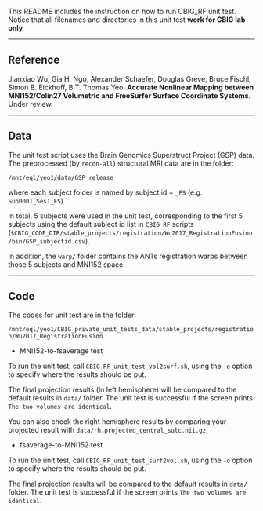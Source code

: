 This README includes the instruction on how to run CBIG_RF unit test. Notice that all filenames and directories in this unit test **work for CBIG lab only**

----

## Reference

Jianxiao Wu, Gia H. Ngo, Alexander Schaefer, Douglas Greve, Bruce Fischl, Simon B. Eickhoff, B.T. Thomas Yeo. **Accurate Nonlinear Mapping between MNI152/Colin27 Volumetric and FreeSurfer Surface Coordinate Systems**. Under review.

----

## Data

The unit test script uses the Brain Genomics Superstruct Project (GSP) data. The preprocessed (by `recon-all`) structural MRI data are in the folder:
```
/mnt/eql/yeo1/data/GSP_release
```
where each subject folder is named by subject id + `_FS` (e.g. `Sub0001_Ses1_FS`)

In total, 5 subjects were used in the unit test, corresponding to the first 5 subjects using the default subject id list in `CBIG_RF` scripts (`$CBIG_CODE_DIR/stable_projects/registration/Wu2017_RegistrationFusion/bin/GSP_subjectid.csv`).

In addition, the `warp/` folder contains the ANTs registration warps between those 5 subjects and MNI152 space.

----

## Code

The codes for unit test are in the folder:

`/mnt/eql/yeo1/CBIG_private_unit_tests_data/stable_projects/registration/Wu2017_RegistrationFusion`

- MNI152-to-fsaverage test

To run the unit test, call `CBIG_RF_unit_test_vol2surf.sh`, using the `-o` option to specify where the results should be put.

The final projection results (in left hemisphere) will be compared to the default results in `data/` folder. The unit test is successful if the screen prints `The two volumes are identical`.

You can also check the right hemisphere results by comparing your projected result with `data/rh.projected_central_sulc.nii.gz`

- fsaverage-to-MNI152 test

To run the unit test, call `CBIG_RF_unit_test_surf2vol.sh`, using the `-o` option to specify where the results should be put.

The final projection results will be compared to the default results in `data/` folder. The unit test is successful if the screen prints `The two volumes are identical`.



